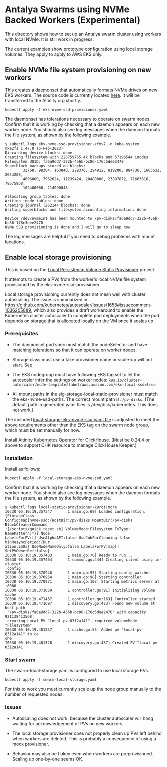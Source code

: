 # Antalya Swarms using NVMe Backed Workers (Experimental)

This directory shows how to set up an Antalya swarm cluster using 
workers with local NVMe. It is still work in progress. 

The current examples show prototype configuration using local storage 
volumes. They apply to apply to AWS EKS only. 

## Enable NVMe file system provisioning on new workers

This creates a daemonset that automatically formats NVMe
drives on new EKS workers. The source code is currently located
[here](https://github.com/hodgesrm/eks-nvme-ssd-provisioner). It will
be transferred to the Altinity org shortly.

```
kubectl apply -f eks-nvme-ssd-provisioner.yaml
```

The daemonset has tolerations necessary to operate on swarm nodes. 
Confirm that it is working by checking that a daemon appears on 
each new worker node. You should also see log messages when the daemon 
formats the file system, as shown by the following example. 

```
$ kubectl logs eks-nvme-ssd-provisioner-zfmv7 -n kube-system
mke2fs 1.47.0 (5-Feb-2023)
Discarding device blocks: done
Creating filesystem with 228759765 4k blocks and 57196544 inodes
Filesystem UUID: fa6a9dd7-322b-456b-bc86-176c5dee2470
Superblock backups stored on blocks:
        32768, 98304, 163840, 229376, 294912, 819200, 884736, 1605632, 2654208,
        4096000, 7962624, 11239424, 20480000, 23887872, 71663616, 78675968,
        102400000, 214990848

Allocating group tables: done
Writing inode tables: done
Creating journal (262144 blocks): done
Writing superblocks and filesystem accounting information: done

Device /dev/nvme1n1 has been mounted to /pv-disks/fa6a9dd7-322b-456b-bc86-176c5dee2470
NVMe SSD provisioning is done and I will go to sleep now
```

The log messages are helpful if you need to debug problems with mount locations. 

## Enable local storage provisioning

This is based on the [Local Persistence Volume Static Provisioner](https://github.com/kubernetes-sigs/sig-storage-local-static-provisioner) project. 

It attempts to create a PVs from the worker's local NVMe file system 
provisioned by the eks-nvme-ssd-provisioner. 

Local storage provisioning currently does not mesh
well with cluster autoscaling. The issue is summarized in
https://github.com/kubernetes/autoscaler/issues/1658#issuecomment-1036205889,
which also provides a draft workaround to enable the Kubernetes cluster
autoscaler to complete pod deployments when the pod depends on storage
that is allocated locally on the VM once it scales up.

### Prerequisites

* The daemonset pod spec must match the
  nodeSelector and have matching tolerations so that it can operate on
  worker nodes.

* Storage class must use a fake provisioner name or scale-up will
  not start. See 

* The EKS nodegroup must have following EKS tag set to let the autoscaler
  infer the settings on worker nodes:
  `k8s.io/cluster-autoscaler/node-template/label/aws.amazon.com/eks-local-ssd=true`

* All mount paths in the sig-storage-local-static-provisioner must
  match the eks-nvme-ssd-paths. The correct mount path is: `/pv-disks`.
  (The default path in generated yaml files is /dev/disk/kubernetes. This
  does not work.)

The included [local-storage-eks-nvme-ssd.yaml file](./local-storage-eks-nvme-ssd.yaml)
is adjusted to meet the above requirements other than the EKS tag on the swarm node 
group, which must be set manually for now. 

Install [Altinity Kubernetes Operator for ClickHouse](https://github.com/Altinity/clickhouse-operator). 
(Must be 0.24.4 or above to support CHK resource to manage ClickHouse Keeper.)

### Installation

Install as follows: 
```
kubectl apply -f local-storage-eks-nvme-ssd.yaml
```

Confirm that it is working by checking that a daemon appears on 
each new worker node. You should also see log messages when the daemon 
formats the file system, as shown by the following example. 

```
$ kubectl logs local-static-provisioner-k9rqt|more
I0330 05:10:19.357347       1 main.go:69] Loaded configuration: {StorageClass
Config:map[nvme-ssd:{HostDir:/pv-disks MountDir:/pv-disks BlockCleanerCommand
:[/scripts/quick_reset.sh] VolumeMode:Filesystem FsType: NamePattern:*}] Node
LabelsForPV:[] UseAlphaAPI:false UseJobForCleaning:false MinResyncPeriod:{Dur
ation:5m0s} UseNodeNameOnly:false LabelsForPV:map[] SetPVOwnerRef:false}
I0330 05:10:19.357403       1 main.go:70] Ready to run...
I0330 05:10:19.357464       1 common.go:444] Creating client using in-cluster
 config
I0330 05:10:19.370946       1 main.go:95] Starting config watcher
I0330 05:10:19.370964       1 main.go:98] Starting controller
I0330 05:10:19.370971       1 main.go:102] Starting metrics server at :8080
I0330 05:10:19.371060       1 controller.go:91] Initializing volume cache
I0330 05:10:19.471437       1 controller.go:163] Controller started
I0330 05:10:19.471697       1 discovery.go:423] Found new volume at host path
 "/pv-disks/fa6a9dd7-322b-456b-bc86-176c5dee2470" with capacity 921138413568,
 creating Local PV "local-pv-8312a141", required volumeMode "Filesystem"
I0330 05:10:19.481257       1 cache.go:55] Added pv "local-pv-8312a141" to ca
che
I0330 05:10:19.481326       1 discovery.go:457] Created PV "local-pv-8312a141
```

### Start swarm

The swarm-local-storage.yaml is configured to use local storage PVs. 

```
kubectl apply -f swarm-local-storage.yaml
```

For this to work you must currently scale up the node group manually to the number
of requested nodes. 

### Issues

* Autoscaling does not work, because the cluster autoscaler will hang
  waiting for acknowledgement of PVs on new workers.

* The local storage provisioner does not properly clean up PVs left
  behind when workers are deleted. This is probably a consequence of 
  using a mock
  provisioner.

* Behavior may also be flakey even when workers are
  preprovisioned. Scaling up one-by-one seems OK.
